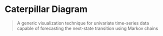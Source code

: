 # Caterpillar Diagram

> A generic visualization technique for univariate
> time-series data capable of forecasting the next-state 
> transition using Markov chains